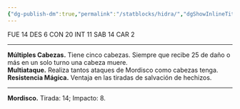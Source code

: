 ```yaml
---
{"dg-publish-dm":true,"permalink":"/statblocks/hidra/","dgShowInlineTitle":"false"}
---
```


<p><span><span style="display:none"> AC:<span id="ac"><strong>15</strong></span> | HP: <span id="hp">130</span> | IN: <span id="in">1</span></span></span></p><p><span>FUE <span class="dice-roller no-icon" aria-label-position="top" data-dice="d20+5" aria-label="d20+5
[9]+5"><span class="dice-roller-result">14</span></span> DES <span class="dice-roller no-icon" aria-label-position="top" data-dice="d20+1" aria-label="d20+1
[5]+1"><span class="dice-roller-result">6</span></span> CON <span class="dice-roller no-icon" aria-label-position="top" data-dice="d20+5" aria-label="d20+5
[15]+5"><span class="dice-roller-result">20</span></span> INT <span class="dice-roller no-icon" aria-label-position="top" data-dice="d20+-4" aria-label="d20+-4
[15]+-4"><span class="dice-roller-result">11</span></span> SAB <span class="dice-roller no-icon" aria-label-position="top" data-dice="d20+0" aria-label="d20+0
[14]+0"><span class="dice-roller-result">14</span></span> CAR <span class="dice-roller no-icon" aria-label-position="top" data-dice="d20+-2" aria-label="d20+-2
[4]+-2"><span class="dice-roller-result">2</span></span></span></p><p><span><hr>
<p dir="auto"><strong>Múltiples Cabezas.</strong> Tiene cinco cabezas. Siempre que recibe 25 de daño o más en un solo turno una cabeza muere.<br>
<strong>Multiataque.</strong> Realiza tantos ataques de Mordisco como cabezas tenga.<br>
<strong>Resistencia Mágica.</strong> Ventaja en las tiradas de salvación de hechizos.</p></span></p><p><span><hr>
<p dir="auto"><strong>Mordisco.</strong> Tirada: <span class="dice-roller no-icon" aria-label-position="top" data-dice="d20+8" aria-label="d20+8
[6]+8"><span class="dice-roller-result">14</span></span>; Impacto: <span class="dice-roller no-icon" aria-label-position="top" data-dice="1d10+5" aria-label="1d10+5
[3]+5"><span class="dice-roller-result">8</span></span>.</p></span></p>